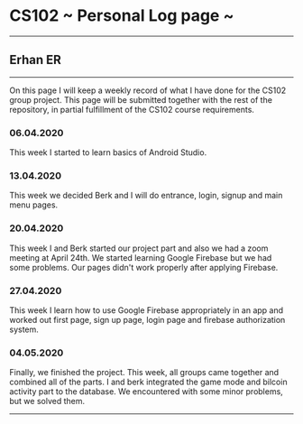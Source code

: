 # CS102 ~ Personal Log page ~
****
## Erhan ER
****

On this page I will keep a weekly record of what I have done for the CS102 group project. This page will be submitted together with the rest of the repository, in partial fulfillment of the CS102 course requirements.

### 06.04.2020
This week I started to learn basics of Android Studio.

### 13.04.2020
This week we decided Berk and I will do entrance, login, signup and main menu pages.

### 20.04.2020 
This week I and Berk started our project part and also we had a zoom meeting at April 24th. We started learning Google Firebase but we had some problems. Our pages didn't work properly after applying Firebase.

### 27.04.2020 
This week I learn how to use Google Firebase appropriately in an app and worked out first page, sign up page, login page and firebase authorization system.

### 04.05.2020 
Finally, we finished the project. This week, all groups came together and combined all of the parts. I and berk integrated the game mode and bilcoin activity part to the database. We encountered with some minor problems, but we solved them.
****
